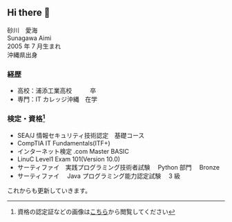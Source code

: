 ## Hi there 👋

砂川　愛海  
Sunagawa Aimi  
2005 年 7 月生まれ  
沖縄県出身

### 経歴

- 高校：浦添工業高校　　　卒
- 専門：IT カレッジ沖縄　在学

### 検定・資格[^1]

- SEA/J 情報セキュリティ技術認定　基礎コース
- CompTIA IT Fundamentals(ITF+)
- インターネット検定 .com Master BASIC
- LinuC Level1 Exam 101(Version 10.0)
- サーティファイ　実践プログラミング技術者試験　 Python 部門　 Bronze
- サーティファイ　 Java プログラミング能力認定試験　 3 級

これからも更新していきます。  
[^1]: 資格の認定証などの画像は[こちら](./images/qualification/)から閲覧してください

